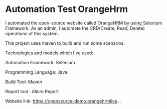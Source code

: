 # Automation Test OrangeHrm
I automated the open-source website called OrangeHRM by using Selenium Framework. As an admin, I automate the CRD(Create, Read, Delete) operations of this system.

 This project uses maven to build and run some scenarios.

Technologies and models which I've used:

Automation Framework: Selenium 

Programming Language: Java 

Build Tool: Maven

Report tool : Allure Report

Website link: https://opensource-demo.orangehrmlive...
